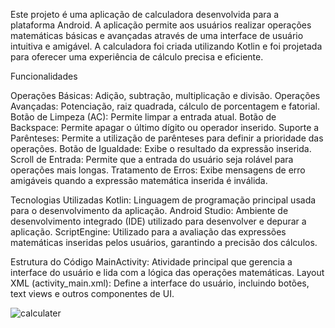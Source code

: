 Este projeto é uma aplicação de calculadora desenvolvida para a plataforma Android. A aplicação permite aos usuários realizar operações matemáticas básicas e avançadas através de uma interface de usuário intuitiva e amigável. A calculadora foi criada utilizando Kotlin e foi projetada para oferecer uma experiência de cálculo precisa e eficiente.

Funcionalidades

Operações Básicas: Adição, subtração, multiplicação e divisão.
Operações Avançadas: Potenciação, raiz quadrada, cálculo de porcentagem e fatorial.
Botão de Limpeza (AC): Permite limpar a entrada atual.
Botão de Backspace: Permite apagar o último dígito ou operador inserido.
Suporte a Parênteses: Permite a utilização de parênteses para definir a prioridade das operações.
Botão de Igualdade: Exibe o resultado da expressão inserida.
Scroll de Entrada: Permite que a entrada do usuário seja rolável para operações mais longas.
Tratamento de Erros: Exibe mensagens de erro amigáveis quando a expressão matemática inserida é inválida.

Tecnologias Utilizadas
Kotlin: Linguagem de programação principal usada para o desenvolvimento da aplicação.
Android Studio: Ambiente de desenvolvimento integrado (IDE) utilizado para desenvolver e depurar a aplicação.
ScriptEngine: Utilizado para a avaliação das expressões matemáticas inseridas pelos usuários, garantindo a precisão dos cálculos.

Estrutura do Código
MainActivity: Atividade principal que gerencia a interface do usuário e lida com a lógica das operações matemáticas.
Layout XML (activity_main.xml): Define a interface do usuário, incluindo botões, text views e outros componentes de UI.

![calculater](https://github.com/user-attachments/assets/e82bdbb3-59e5-42b8-ba51-20a2340ee25d)
